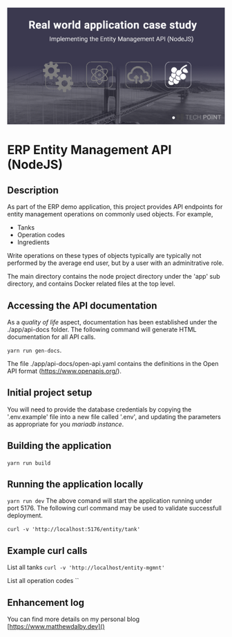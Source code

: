 ![Project Logo](./images/erp-api-entity-node.png)

# ERP Entity Management API (NodeJS)

## Description
As part of the ERP demo application, this project provides API endpoints for entity management operations on commonly used objects. For example, 

* Tanks
* Operation codes 
* Ingredients

Write operations on these types of objects typically are typically not performed by the average end user, but by a user with an adminitrative role.

The main directory contains the node project directory under the 'app' sub directory, and contains Docker related files at the top level.

## Accessing the API documentation
As a *quality of life* aspect, documentation has been established under the ./app/api-docs folder. The following command will generate HTML documentation for all API calls.

`yarn run gen-docs`.

The file ./app/api-docs/open-api.yaml contains the definitions in the Open API format (https://www.openapis.org/). 

## Initial project setup
You will need to provide the database credentials by copying the '.env.example' file into a new file called '.env', and updating the parameters as appropriate for you *mariadb instance*. 

## Building the application
`yarn run build` 

## Running the application locally
`yarn run dev`
The above comand will start the application running under port 5176. The following curl command may be used to validate successfull deployment.

`curl -v 'http://localhost:5176/entity/tank'`

## Example curl calls

List all tanks
`curl -v 'http://localhost/entity-mgmnt' `

List all operation codes
``

## Enhancement log

You can find more details on my personal blog [https://www.matthewdalby.dev]()
